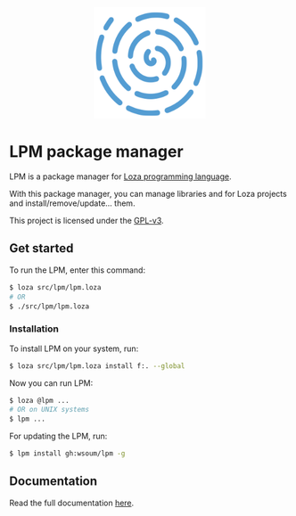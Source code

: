 <div align="center">
  <img width="200" src="logo.svg" alt="LPM">
</div>

# LPM package manager
LPM is a package manager for [Loza programming language](https://github.com/Wsoum/Loza).

With this package manager, you can manage libraries and for Loza projects and install/remove/update... them.

This project is licensed under the [GPL-v3](LICENSE).

## Get started
To run the LPM, enter this command:

```bash
$ loza src/lpm/lpm.loza
# OR
$ ./src/lpm/lpm.loza
```

### Installation
To install LPM on your system, run:

```bash
$ loza src/lpm/lpm.loza install f:. --global
```

Now you can run LPM:

```bash
$ loza @lpm ...
# OR on UNIX systems
$ lpm ...
```

For updating the LPM, run:

```bash
$ lpm install gh:wsoum/lpm -g
```

## Documentation
Read the full documentation [here](doc).
